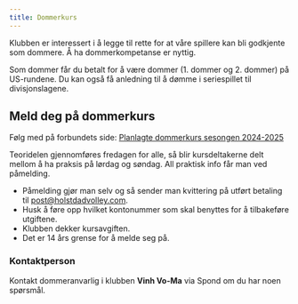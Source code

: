 ```yaml
---
title: Dommerkurs
---
```


Klubben er interessert i å legge til rette for at våre spillere kan bli
godkjente som dommere. Å ha dommerkompetanse er nyttig.

Som dommer får du betalt for å være dommer (1. dommer og 2. dommer) på
US-rundene. Du kan også få anledning til å dømme i seriespillet til
divisjonslagene.

## Meld deg på dommerkurs

Følg med på forbundets side:
[Planlagte dommerkurs sesongen 2024-2025](https://volleyball.no/nyheter/dommerkurs-sesongen-24-25/)

Teoridelen gjennomføres fredagen for alle, så blir kursdeltakerne delt mellom å
ha praksis på lørdag og søndag. All praktisk info får man ved påmelding.

- Påmelding gjør man selv og så sender man kvittering på utført betaling til
  post@holstdadvolley.com.
- Husk å føre opp hvilket kontonummer som skal benyttes for å tilbakeføre
  utgiftene.
- Klubben dekker kursavgiften.
- Det er 14 års grense for å melde seg på.

### Kontaktperson

Kontakt dommeranvarlig i klubben **Vinh Vo-Ma** via Spond om du har noen
spørsmål.
